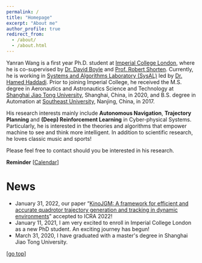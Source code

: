 ```yaml
---
permalink: /
title: "Homepage"
excerpt: "About me"
author_profile: true
redirect_from: 
  - /about/
  - /about.html
---
```


Yanran Wang is a first year Ph.D. student at [Imperial College London](https://www.imperial.ac.uk/), where he is co-supervised by [Dr. David Boyle](https://www.imperial.ac.uk/people/david.boyle) and [Prof. Robert Shorten](https://robertshorten.com/). Currently, he is working in [Systems and Algorithms Laboratory (SysAL)](https://www.imperial.ac.uk/systems-algorithms-design-lab/) led by [Dr. Hamed Haddadi](https://www.imperial.ac.uk/people/h.haddadi). Prior to joining Imperial College, he received the M.S. degree in Aeronautics and Astronautics Science and Technology at [Shanghai Jiao Tong University](https://www.sjtu.edu.cn/), Shanghai, China, in 2020, and B.S. degree in Automation at [Southeast University](https://www.seu.edu.cn/), Nanjing, China, in 2017.

His research interests mainly include **Autonomous Navigation**, **Trajectory Planning** and **(Deep) Reinforcement Learning** in Cyber-physical Systems. Particularly, he is interested in the theories and algorithms that empower machine to see and think more intelligent. In addition to scientific research, he loves classic music and sports!

Please feel free to contact should you be interested in his research.

**Reminder** [[Calendar](https://aideadlin.es/?sub=ML,RO)] 

News
===  
* January 31, 2022, our paper “[KinoJGM: A framework for efficient and accurate quadrotor trajectory generation and tracking in dynamic environments](https://alex-yanranwang.github.io/)” accepted to ICRA 2022!
* January 11, 2021, I am very excited to enroll in Imperial College London as a new PhD student. An exciting journey has begun!
* March 31, 2020, I have graduated with a master's degree in Shanghai Jiao Tong University.


[[go top](https://Alex-yanranwang.github.io/)]  
